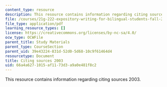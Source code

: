 ```yaml
---
content_type: resource
description: This resource contains information regarding citing sources 2003.
file: /courses/21g-222-expository-writing-for-bilingual-students-fall-2002/66a4a6271015af1173d3a9a0e481f8c2_MIT21G_222F02_citing2003.pdf
file_type: application/pdf
learning_resource_types: []
license: https://creativecommons.org/licenses/by-nc-sa/4.0/
ocw_type: OCWFile
parent_title: Study Materials
parent_type: CourseSection
parent_uid: 39e43224-831d-52d0-5d68-10c9f61464d4
resourcetype: Document
title: Citing sources 2003
uid: 66a4a627-1015-af11-73d3-a9a0e481f8c2
---
```

This resource contains information regarding citing sources 2003.